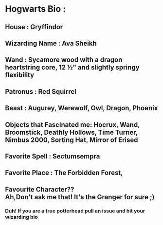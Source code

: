 # Hogwarts Bio : 

## House :  Gryffindor

## Wizarding Name : Ava Sheikh

## Wand : Sycamore wood with a dragon heartstring core, 12 ½" and slightly springy flexibility

## Patronus : Red Squirrel

## Beast : Augurey, Werewolf, Owl, Dragon, Phoenix

## Objects that Fascinated me: Hocrux, Wand, Broomstick, Deathly Hollows, Time Turner, Nimbus 2000, Sorting Hat, Mirror of Erised

## Favorite Spell : Sectumsempra

## Favorite Place : The Forbidden Forest, 

## Favourite Character??<br>Ah,Don't ask me that! It's the Granger for sure ;)

### Duh! If you are a true potterhead pull an issue and hit your wizarding bio
